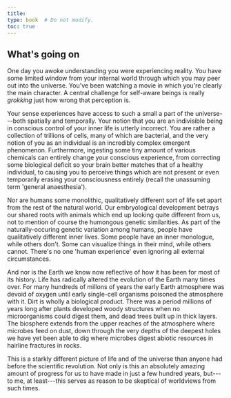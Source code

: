 ```yaml
---
title: 
type: book  # Do not modify.
toc: true
---
```


## What's going on

One day you awoke understanding you were experiencing reality. 
You have some limited window from your internal world through which you may peer out into the universe. 
You've been watching a movie in which you're clearly the main character. 
A central challenge for self-aware beings is really *grokking* just how wrong that perception is.

Your sense experiences have access to such a small a part of the universe---both spatially and temporally.
Your notion that you are an indivisible being in conscious control of your inner life is utterly incorrect. 
You are rather a collection of trillions of cells, many of which are bacterial, and the very notion of you as an individual is an incredibly complex emergent phenomenon.
Furthermore, ingesting some tiny amount of various chemicals can entirely change your conscious experience, from correcting some biological deficit so your brain better matches that of a healthy individual, to causing you to perceive things which are not present or even temporarily erasing your consciousness entirely (recall the unassuming term 'general anaesthesia'). 

Nor are humans some monolithic, qualitatively different sort of life set apart from the rest of the natural world. Our embryological development betrays our shared roots with animals which end up looking quite different from us, not to mention of course the humongous genetic similarities.
As part of the naturally-occuring genetic variation among humans, people have qualitatively different inner lives. Some people have an inner monologue, while others don't. Some can visualize things in their mind, while others cannot. 
There's no one 'human experience' even ignoring all external circumstances.

And nor is the Earth we know now reflective of how it has been for most of its history. Life has radically altered the evolution of the Earth many times over.
For many hundreds of millons of years the early Earth atmosphere was devoid of oxygen until early single-cell organisms poisoned the atmosphere with it. 
Dirt is wholly a biological product. There was a period millions of years long after plants developed woody structures when no microorganisms could digest them, and dead trees built up in thick layers. 
The biosphere extends from the upper reaches of the atmosphere where microbes feed on dust, down through the very depths of the deepest holes we have yet been able to dig where microbes digest abiotic resources in hairline fractures in rocks.

This is a starkly different picture of life and of the universe than anyone had before the scientific revolution. 
Not only is this an absolutely amazing amount of progress for us to have made in just a few hundred years, but---to me, at least---this serves as reason to be skeptical of worldviews from such times.
